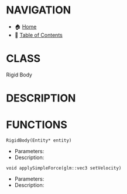 # NAVIGATION
- 🏠 [Home](../../../readme.md)
- 📖 [Table of Contents](../docs_Chapter_0.00_Table_of_Contents/doc_Chapter_0.00_Table_of_Contents.md)

# CLASS
Rigid Body

# DESCRIPTION

# FUNCTIONS
`RigidBody(Entity* entity)`
- Parameters:
- Description: 

`void applySimpleForce(glm::vec3 setVelocity)`
- Parameters:
- Description: 